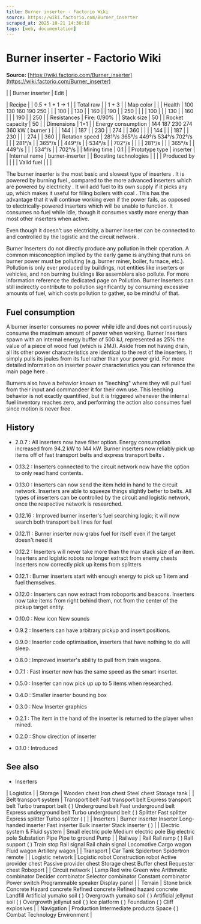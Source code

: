 ```yaml
---
title: Burner inserter - Factorio Wiki
source: https://wiki.factorio.com/Burner_inserter
scraped_at: 2025-10-21 14:30:18
tags: [web, documentation]
---
```


# Burner inserter - Factorio Wiki

**Source:** [https://wiki.factorio.com/Burner_inserter](https://wiki.factorio.com/Burner_inserter)


|  | Burner inserter | Edit |

| Recipe |
| 0.5 + 1 + 1 → 1 |
| Total raw |
| 1 + 3 |
| Map color |  |
| Health | 100 130 160 190 250 |  |  | 100 |  | 130 |  | 160 |  | 190 |  | 250 |
|  |  | 100 |
|  | 130 |  | 160 |
|  | 190 |  | 250 |
| Resistances | Fire: 0/90% |
| Stack size | 50 |
| Rocket capacity | 50 |
| Dimensions | 1×1 |
| Energy consumption | 144 187 230 274 360 kW ( burner ) |  |  | 144 |  | 187 |  | 230 |  | 274 |  | 360 |
|  |  | 144 |
|  | 187 |  | 230 |
|  | 274 |  | 360 |
| Rotation speed | 281°/s 365°/s 449°/s 534°/s 702°/s |  |  | 281°/s |  | 365°/s |  | 449°/s |  | 534°/s |  | 702°/s |
|  |  | 281°/s |
|  | 365°/s |  | 449°/s |
|  | 534°/s |  | 702°/s |
| Mining time | 0.1 |
| Prototype type | inserter |
| Internal name | burner-inserter |
| Boosting technologies |
|  |
| Produced by |
|  |
| Valid fuel |
|  |

The burner inserter is the most basic and slowest type of inserters . It is powered by burning fuel , compared to the more advanced inserters which are powered by electricity . It will add fuel to its own supply if it picks any up, which makes it useful for filling boilers with coal . This has the advantage that it will continue working even if the power fails, as opposed to electrically-powered inserters which will be unable to function. It consumes no fuel while idle, though it consumes vastly more energy than most other inserters when active.

Even though it doesn't use electricity, a burner inserter can be connected to and controlled by the logistic and the circuit network .

Burner Inserters do not directly produce any pollution in their operation. A common misconception implied by the early game is anything that runs on burner power must be polluting (e.g. burner miner, boiler, furnace, etc.). Pollution is only ever produced by buildings, not entities like inserters or vehicles, and non burning buildings like assemblers also pollute. For more information reference the dedicated page on Pollution. Burner Inserters can still indirectly contribute to pollution significantly by consuming excessive amounts of fuel, which costs pollution to gather, so be mindful of that.

## Fuel consumption

A burner inserter consumes no power while idle and does not continuously consume the maximum amount of power when working. Burner Inserters spawn with an internal energy buffer of 500 kJ, represented as 25% the value of a piece of wood fuel (which is 2MJ). Aside from not having drain, all its other power characteristics are identical to the rest of the inserters. It simply pulls its joules from its fuel rather than your power grid. For more detailed information on inserter power characteristics you can reference the main page here .

Burners also have a behavior known as "leeching" where they will pull fuel from their input and commandeer it for their own use. This leeching behavior is not exactly quantified, but it is triggered whenever the internal fuel inventory reaches zero, and performing the action also consumes fuel since motion is never free.

## History

- 2.0.7 : All inserters now have filter option. Energy consumption increased from 94.2 kW to 144 kW. Burner inserters now reliably pick up items off of fast transport belts and express transport belts .

- 0.13.2 : Inserters connected to the circuit network now have the option to only read hand contents.

- 0.13.0 : Inserters can now send the item held in hand to the circuit network. Inserters are able to squeeze things slightly better to belts. All types of inserters can be controlled by the circuit and logistic network, once the respective network is researched.

- 0.12.16 : Improved burner inserter's fuel searching logic; it will now search both transport belt lines for fuel

- 0.12.11 : Burner inserter now grabs fuel for itself even if the target doesn't need it

- 0.12.2 : Inserters will never take more than the max stack size of an item. Inserters and logistic robots no longer extract from enemy chests Inserters now correctly pick up items from splitters

- 0.12.1 : Burner inserters start with enough energy to pick up 1 item and fuel themselves.

- 0.12.0 : Inserters can now extract from roboports and beacons. Inserters now take items from right behind them, not from the center of the pickup target entity.

- 0.10.0 : New icon New sounds

- 0.9.2 : Inserters can have arbitrary pickup and insert positions.

- 0.9.0 : Inserter code optimisation, inserters that have nothing to do will sleep.

- 0.8.0 : Improved inserter's ability to pull from train wagons.

- 0.7.1 : Fast inserter now has the same speed as the smart inserter.

- 0.5.0 : Inserter can now pick up up to 5 items when researched.

- 0.4.0 : Smaller inserter bounding box

- 0.3.0 : New Inserter graphics

- 0.2.1 : The item in the hand of the inserter is returned to the player when mined.

- 0.2.0 : Show direction of inserter

- 0.1.0 : Introduced

## See also

- Inserters

| Logistics |
| Storage | Wooden chest Iron chest Steel chest Storage tank |
| Belt transport system | Transport belt Fast transport belt Express transport belt Turbo transport belt ( ) Underground belt Fast underground belt Express underground belt Turbo underground belt ( ) Splitter Fast splitter Express splitter Turbo splitter ( ) |
| Inserters | Burner inserter Inserter Long-handed inserter Fast inserter Bulk inserter Stack inserter ( ) |
| Electric system & Fluid system | Small electric pole Medium electric pole Big electric pole Substation Pipe Pipe to ground Pump |
| Railway | Rail Rail ramp ( ) Rail support ( ) Train stop Rail signal Rail chain signal Locomotive Cargo wagon Fluid wagon Artillery wagon |
| Transport | Car Tank Spidertron Spidertron remote |
| Logistic network | Logistic robot Construction robot Active provider chest Passive provider chest Storage chest Buffer chest Requester chest Roboport |
| Circuit network | Lamp Red wire Green wire Arithmetic combinator Decider combinator Selector combinator Constant combinator Power switch Programmable speaker Display panel |
| Terrain | Stone brick Concrete Hazard concrete Refined concrete Refined hazard concrete Landfill Artificial yumako soil ( ) Overgrowth yumako soil ( ) Artificial jellynut soil ( ) Overgrowth jellynut soil ( ) Ice platform ( ) Foundation ( ) Cliff explosives |
| Navigation | Production Intermediate products Space ( ) Combat Technology Environment |
